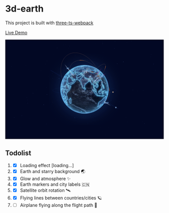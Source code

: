 # 3d-earth
This project is built with [three-ts-webpack](https://github.com/GhostCatcg/three-ts-webpack)

[Live Demo](https://gcat.cc/demo/earth)

![alt](./3d-earth.png)
## Todolist
1. - [x] Loading effect [loading...]
2. - [x] Earth and starry background 🌏
3. - [x] Glow and atmosphere ✨
4. - [x] Earth markers and city labels 🇨🇳
5. - [x] Satellite orbit rotation 🛰
6. - [x] Flying lines between countries/cities 🪐
7. - [ ] Airplane flying along the flight path 🛫